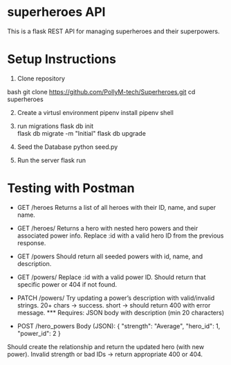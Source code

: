 # superheroes API

This is a flask REST API for managing superheroes and their superpowers.

# Setup Instructions 
1. Clone repository

bash
git clone https://github.com/PollyM-tech/Superheroes.git
cd superheroes

2.  Create a virtusl environment
pipenv install
pipenv shell

3. run migrations 
flask db init   
flask db migrate -m "Initial"
flask db upgrade

4. Seed the Database
python seed.py

5. Run the server 
flask run

# Testing with Postman
- GET /heroes
Returns a list of all heroes with their ID, name, and super name.

- GET /heroes/<id>
Returns a hero with nested hero powers and their associated power info.
Replace :id with a valid hero ID from the previous response.


- GET /powers
Should return all seeded powers with id, name, and description.

- GET /powers/<id>
Replace :id with a valid power ID.
Should return that specific power or 404 if not found.

- PATCH /powers/<id>
Try updating a power’s description with valid/invalid strings.
20+ chars → success.
short → should return 400 with error message.
*** Requires: JSON body with description (min 20 characters)

- POST /hero_powers
Body (JSON):
{
  "strength": "Average",
  "hero_id": 1,
  "power_id": 2
}

Should create the relationship and return the updated hero (with new power).
Invalid strength or bad IDs → return appropriate 400 or 404.





